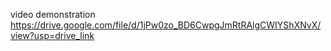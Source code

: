 video demonstration
https://drive.google.com/file/d/1jPw0zo_BD6CwpgJmRtRAlgCWIYShXNvX/view?usp=drive_link
